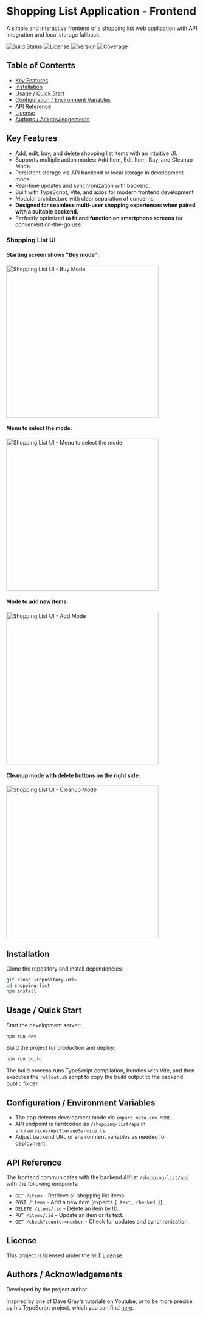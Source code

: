 # Shopping List Application - Frontend

A simple and interactive frontend of a shopping list web application with API integration and local storage fallback.

[![Build Status](https://img.shields.io/badge/build-passing-brightgreen)](#) [![License](https://img.shields.io/badge/license-MIT-blue)](LICENSE) [![Version](https://img.shields.io/badge/version-0.0.0-blue)](#) [![Coverage](https://img.shields.io/badge/coverage-unknown-lightgrey)](#)

## Table of Contents

- [Key Features](#key-features)
- [Installation](#installation)
- [Usage / Quick Start](#usage--quick-start)
- [Configuration / Environment Variables](#configuration--environment-variables)
- [API Reference](#api-reference)
- [License](#license)
- [Authors / Acknowledgements](#authors--acknowledgements)

## Key Features

- Add, edit, buy, and delete shopping list items with an intuitive UI.
- Supports multiple action modes: Add Item, Edit Item, Buy, and Cleanup Mode.
- Persistent storage via API backend or local storage in development mode.
- Real-time updates and synchronization with backend.
- Built with TypeScript, Vite, and axios for modern frontend development.
- Modular architecture with clear separation of concerns.
- **Designed for seamless multi-user shopping experiences when paired with a suitable backend.**
- Perfectly optimized **to fit and function on smartphone screens** for convenient on-the-go use.

### Shopping List UI

#### Starting screen shows "Buy mode":

<img src="./docs/screenshots/01.png" alt="Shopping List UI - Buy Mode" width="400" />

#### Menu to select the mode:

<img src="./docs/screenshots/03.png" alt="Shopping List UI - Menu to select the mode" width="400" />

#### Mode to add new items:

<img src="./docs/screenshots/04.png" alt="Shopping List UI - Add Mode" width="400" />

#### Cleanup mode with delete buttons on the right side:

<img src="./docs/screenshots/06.png" alt="Shopping List UI - Cleanup Mode" width="400" />

## Installation

Clone the repository and install dependencies:

```bash
git clone <repository-url>
cd shopping-list
npm install
```

## Usage / Quick Start

Start the development server:

```bash
npm run dev
```

Build the project for production and deploy:

```bash
npm run build
```

The build process runs TypeScript compilation, bundles with Vite, and then executes the `rollout.sh` script to copy the build output to the backend public folder.

## Configuration / Environment Variables

- The app detects development mode via `import.meta.env.MODE`.
- API endpoint is hardcoded as `/shopping-list/api` in `src/services/ApiStorageService.ts`.
- Adjust backend URL or environment variables as needed for deployment.

## API Reference

The frontend communicates with the backend API at `/shopping-list/api` with the following endpoints:

- `GET /items` - Retrieve all shopping list items.
- `POST /items` - Add a new item (expects `{ text, checked }`).
- `DELETE /items/:id` - Delete an item by ID.
- `PUT /items/:id` - Update an item or its text.
- `GET /check?counter=number` - Check for updates and synchronization.

## License

This project is licensed under the [MIT License](LICENSE).

## Authors / Acknowledgements

Developed by the project author.

Inspired by one of Dave Gray's tutorials on Youtube, or to be more precise, by his TypeScript project, which you can find  [here](https://www.youtube.com/watch?v=gieEQFIfgYc&t=14393s).

